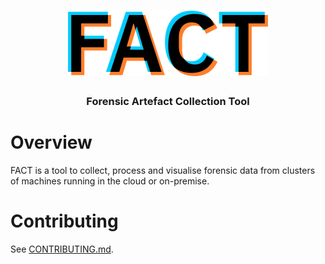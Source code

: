 
<div align="center">
  <h1><img src=".github/logo.svg" alt="FACT" width="320" /></h1>
  <h3>Forensic Artefact Collection Tool</h3>
</div>

# Overview

FACT is a tool to collect, process and visualise forensic data from clusters of
machines running in the cloud or on-premise.

# Contributing

See [CONTRIBUTING.md](CONTRIBUTING.md).


<!-- vim: set conceallevel=2 et ts=2 sw=2: -->
